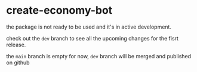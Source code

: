 # create-economy-bot

the package is not ready to be used and it's in active development.

check out the `dev` branch to see all the upcoming changes for the fisrt release.

the `main` branch is empty for now, `dev` branch will be merged and published on github

